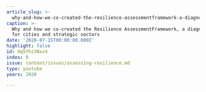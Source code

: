 ```yaml
---
article_slug: >-
  why-and-how-we-co-created-the-resilience-assessmentframework-a-diagnosis-tool-for-cities-and-strategic-sectors
caption: >-
  Why and how we co-created the Resilience AssessmentFramework, a diagnosis tool
  for cities and strategic sectors
date: '2020-07-15T00:00:00.000Z'
highlight: false
id: Hq5Yhz3Nxz4
index: 0
issue: content/issues/assessing-resilience.md
type: youtube
years: 2020

---
```

